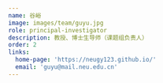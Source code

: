 ```yaml
---
name: 谷峪
image: images/team/guyu.jpg
role: principal-investigator
description: 教授、博士生导师（课题组负责人）
order: 2
links:
  home-page: 'https://neugy123.github.io/'
  email: 'guyu@mail.neu.edu.cn'
---
```

